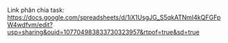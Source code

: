 Link phân chia task: https://docs.google.com/spreadsheets/d/1iX1UsgJG_S5qkATNmI4kQFGFpW4wdfvm/edit?usp=sharing&ouid=107704983833730323957&rtpof=true&sd=true

